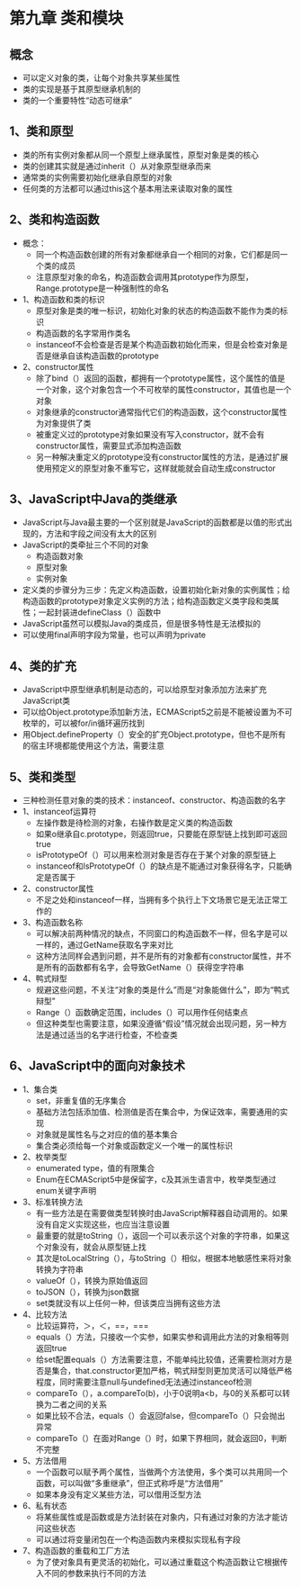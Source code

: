 # 第九章 类和模块

## 概念

* 可以定义对象的类，让每个对象共享某些属性
* 类的实现是基于其原型继承机制的
* 类的一个重要特性“动态可继承”

## 1、类和原型

* 类的所有实例对象都从同一个原型上继承属性，原型对象是类的核心
* 类的创建其实就是通过inherit（）从对象原型继承而来
* 通常类的实例需要初始化继承自原型的对象
* 任何类的方法都可以通过this这个基本用法来读取对象的属性

## 2、类和构造函数

* 概念：
  * 同一个构造函数创建的所有对象都继承自一个相同的对象，它们都是同一个类的成员
  * 注意原型对象的命名，构造函数会调用其prototype作为原型，Range.prototype是一种强制性的命名
* 1、构造函数和类的标识
  * 原型对象是类的唯一标识，初始化对象的状态的构造函数不能作为类的标识
  * 构造函数的名字常用作类名
  * instanceof不会检查是否是某个构造函数初始化而来，但是会检查对象是否是继承自该构造函数的prototype
* 2、constructor属性
  * 除了bind（）返回的函数，都拥有一个prototype属性，这个属性的值是一个对象，这个对象包含一个不可枚举的属性constructor，其值也是一个对象
  * 对象继承的constructor通常指代它们的构造函数，这个constructor属性为对象提供了类
  * 被重定义过的prototype对象如果没有写入constructor，就不会有constructor属性，需要显式添加构造函数
  * 另一种解决重定义的prototype没有constructor属性的方法，是通过扩展使用预定义的原型对象不重写它，这样就能就会自动生成constructor

## 3、JavaScript中Java的类继承

* JavaScript与Java最主要的一个区别就是JavaScript的函数都是以值的形式出现的，方法和字段之间没有太大的区别
* JavaScript的类牵扯三个不同的对象
  * 构造函数对象
  * 原型对象
  * 实例对象
* 定义类的步骤分为三步：先定义构造函数，设置初始化新对象的实例属性；给构造函数的prototype对象定义实例的方法；给构造函数定义类字段和类属性；一起封装进defineClass（）函数中
* JavaScript虽然可以模拟Java的类成员，但是很多特性是无法模拟的
* 可以使用final声明字段为常量，也可以声明为private

## 4、类的扩充

* JavaScript中原型继承机制是动态的，可以给原型对象添加方法来扩充JavaScript类
* 可以给Object.prototype添加新方法，ECMAScript5之前是不能被设置为不可枚举的，可以被for/in循环遍历找到
* 用Object.defineProperty（）安全的扩充Object.prototype，但也不是所有的宿主环境都能使用这个方法，需要注意

## 5、类和类型

* 三种检测任意对象的类的技术：instanceof、constructor、构造函数的名字
* 1、instanceof运算符
  * 左操作数是待检测的对象，右操作数是定义类的构造函数
  * 如果o继承自c.prototype，则返回true，只要能在原型链上找到即可返回true
  * isPrototypeOf（）可以用来检测对象是否存在于某个对象的原型链上
  * instanceof和IsPrototypeOf（）的缺点是不能通过对象获得名字，只能确定是否属于
* 2、constructor属性
  * 不足之处和instanceof一样，当拥有多个执行上下文场景它是无法正常工作的
* 3、构造函数名称
  * 可以解决前两种情况的缺点，不同窗口的构造函数不一样，但名字是可以一样的，通过GetName获取名字来对比
  * 这种方法同样会遇到问题，并不是所有的对象都有constructor属性，并不是所有的函数都有名字，会导致GetName（）获得空字符串
* 4、鸭式辩型
  * 规避这些问题，不关注“对象的类是什么”而是“对象能做什么”，即为“鸭式辩型”
  * Range（）函数确定范围，includes（）可以用作任何结束点
  * 但这种类型也需要注意，如果没遵循“假设”情况就会出现问题，另一种方法是通过适当的名字进行检查，不检查类

## 6、JavaScript中的面向对象技术

* 1、集合类
  * set，非重复值的无序集合
  * 基础方法包括添加值、检测值是否在集合中，为保证效率，需要通用的实现
  * 对象就是属性名与之对应的值的基本集合
  * 集合类必须给每一个对象或函数定义一个唯一的属性标识
* 2、枚举类型
  * enumerated type，值的有限集合
  * Enum在ECMAScript5中是保留字，c及其派生语言中，枚举类型通过enum关键字声明
* 3、标准转换方法
  * 有一些方法是在需要做类型转换时由JavaScript解释器自动调用的。如果没有自定义实现这些，也应当注意设置
  * 最重要的就是toString（），返回一个可以表示这个对象的字符串，如果这个对象没有，就会从原型链上找
  * 其次是toLocalString（），与toString（）相似，根据本地敏感性来将对象转换为字符串
  * valueOf（），转换为原始值返回
  * toJSON（），转换为json数据
  * set类就没有以上任何一种，但该类应当拥有这些方法
* 4、比较方法
  * 比较运算符，＞，＜，==，===
  * equals（）方法，只接收一个实参，如果实参和调用此方法的对象相等则返回true
  * 给set配置equals（）方法需要注意，不能单纯比较值，还需要检测对方是否是集合，that.constructor更加严格，鸭式辩型则更加灵活可以降低严格程度，同时需要注意null与undefined无法通过instanceof检测
  * compareTo（），a.compareTo(b)，小于0说明a<b，与0的关系都可以转换为二者之间的关系
  * 如果比较不合法，equals（）会返回false，但compareTo（）只会抛出异常
  * compareTo（）在面对Range（）时，如果下界相同，就会返回0，判断不完整
* 5、方法借用
  * 一个函数可以赋予两个属性，当做两个方法使用，多个类可以共用同一个函数，可以叫做“多重继承”，但正式称呼是“方法借用”
  * 如果本身没有定义某些方法，可以借用泛型方法
* 6、私有状态
  * 将某些属性或是函数或是方法封装在对象内，只有通过对象的方法才能访问这些状态
  * 可以通过将变量闭包在一个构造函数内来模拟实现私有字段
* 7、构造函数的重载和工厂方法
  * 为了使对象具有更灵活的初始化，可以通过重载这个构造函数让它根据传入不同的参数来执行不同的方法

